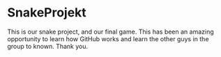 # SnakeProjekt

This is our snake project, and our final game. This has been an amazing opportunity to learn how GitHub works and learn the other guys in the group to known. Thank you.
